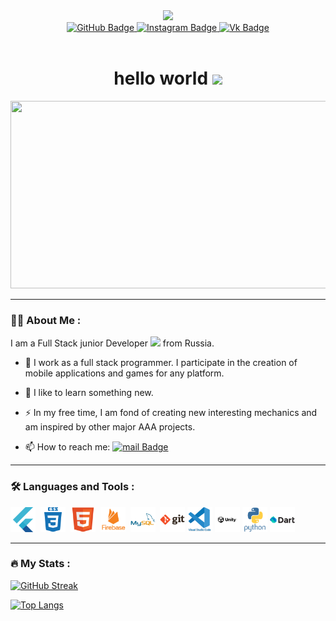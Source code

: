 <div id="header" align="center">
  <img src="https://media.giphy.com/media/M9gbBd9nbDrOTu1Mqx/giphy.gif" width="100"/>
  <div id="badges">
  <a href="https://github.com/Gwf0">
    <img src="https://img.shields.io/badge/GitHub-black?style=for-the-badge&logo=GitHub&logoColor=white" alt="GitHub Badge"/>
  </a>
  <a href="https://instagram.com/_krw_vladimir_?igshid=YmMyMTA2M2Y=">
    <img src="https://img.shields.io/badge/Instagram-red?style=for-the-badge&logo=instagram&logoColor=white" alt="Instagram Badge"/>
  </a>
  <a href="https://vk.com/krw_vladimir">
    <img src="https://img.shields.io/badge/Вkонтакте-blue?style=for-the-badge&logo=vk&logoColor=white" alt="Vk Badge"/>
  </a>
  
</div>
<img src="https://komarev.com/ghpvc/?username=Gwf0&style=flat-square&color=blue" alt=""/>
<h1>
  hello world
  <img src="https://media.giphy.com/media/hvRJCLFzcasrR4ia7z/giphy.gif" width="30px"/>
</h1>
</div>



<div align="center">
  <img src="https://media.giphy.com/media/dWesBcTLavkZuG35MI/giphy.gif" width="600" height="300"/>
</div>

---

### :woman_technologist: About Me :

 I am a Full Stack junior Developer <img src="https://media.giphy.com/media/WUlplcMpOCEmTGBtBW/giphy.gif" width="30"> from Russia.
  
 - :telescope: I work as a full stack programmer. I participate in the creation of mobile applications and games for any platform.

- :seedling: I like to learn something new.

- :zap: In my free time, I am fond of creating new interesting mechanics and am inspired by other major AAA projects.

- :mailbox: How to reach me: [![mail Badge](https://img.shields.io/badge/-mail-blue?style=flat&logo=mail&logoColor=white)](https://lins_studio@mail.ru)

---

### :hammer_and_wrench: Languages and Tools :
<div>
  <img src="https://github.com/devicons/devicon/blob/master/icons/flutter/flutter-original.svg" title="Flutter" alt="Flutter" width="40" height="40"/>&nbsp;
  <img src="https://github.com/devicons/devicon/blob/master/icons/css3/css3-plain-wordmark.svg"  title="CSS3" alt="CSS" width="40" height="40"/>&nbsp;
  <img src="https://github.com/devicons/devicon/blob/master/icons/html5/html5-original.svg" title="HTML5" alt="HTML" width="40" height="40"/>&nbsp;
  <img src="https://github.com/devicons/devicon/blob/master/icons/firebase/firebase-plain-wordmark.svg" title="Firebase" alt="Firebase" width="40" height="40"/>&nbsp;
  <img src="https://github.com/devicons/devicon/blob/master/icons/mysql/mysql-original-wordmark.svg" title="MySQL"  alt="MySQL" width="40" height="40"/>&nbsp;
  <img src="https://github.com/devicons/devicon/blob/master/icons/git/git-original-wordmark.svg" title="Git" **alt="Git" width="40" height="40"/>
  <img src="https://github.com/devicons/devicon/blob/master/icons/vscode/vscode-original-wordmark.svg" title="vscode" **alt="vscode" width="40" height="40"/>
  <img src="https://github.com/devicons/devicon/blob/master/icons/unity/unity-original-wordmark.svg" title="unity" **alt="unity" width="40" height="40"/>
  <img src="https://github.com/devicons/devicon/blob/master/icons/python/python-original-wordmark.svg" title="python" **alt="python" width="40" height="40"/>
  <img src="https://github.com/devicons/devicon/blob/master/icons/dart/dart-original-wordmark.svg" title="dart" **alt="dart" width="40" height="40"/>
</div>

---

### :fire: My Stats :
[![GitHub Streak](http://github-readme-streak-stats.herokuapp.com?user=Gwf0&theme=dark&background=000000)](https://git.io/streak-stats)

[![Top Langs](https://github-readme-stats.vercel.app/api/top-langs/?username=Gwf0&layout=compact&theme=vision-friendly-dark)](https://github.com/anuraghazra/github-readme-stats)



